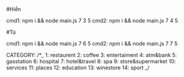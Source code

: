 #Hiển

cmd1: npm i && node main.js 7 3 5
cmd2: npm i && node main.js 7 4 5

#Tú

cmd1: npm i && node main.js 7 6 5
cmd2: npm i && node main.js 7 7 5


CATEGORY:
/\*_
1: restaurent
2: coffee
3: entertaiment
4: atm&bank
5: gasstation
6: hospital
7: hotel&travel
8: spa
9: store&supermarket
10: services
11: places
12: education
13: winestore
14: sport
_/
